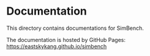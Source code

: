 # Documentation 

This directory contains documentations for SimBench. 

The documentation is hosted by GitHub Pages: https://eastskykang.github.io/simbench